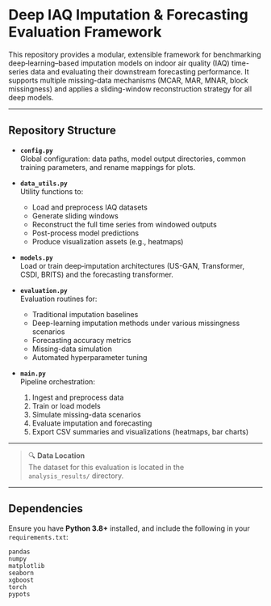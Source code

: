 # Deep IAQ Imputation & Forecasting Evaluation Framework

This repository provides a modular, extensible framework for benchmarking deep‐learning–based imputation models on indoor air quality (IAQ) time-series data and evaluating their downstream forecasting performance. It supports multiple missing-data mechanisms (MCAR, MAR, MNAR, block missingness) and applies a sliding-window reconstruction strategy for all deep models.

---

## Repository Structure

- **`config.py`**  
  Global configuration: data paths, model output directories, common training parameters, and rename mappings for plots.

- **`data_utils.py`**  
  Utility functions to:  
  - Load and preprocess IAQ datasets  
  - Generate sliding windows  
  - Reconstruct the full time series from windowed outputs  
  - Post-process model predictions  
  - Produce visualization assets (e.g., heatmaps)

- **`models.py`**  
  Load or train deep‐imputation architectures (US-GAN, Transformer, CSDI, BRITS) and the forecasting transformer.

- **`evaluation.py`**  
  Evaluation routines for:  
  - Traditional imputation baselines  
  - Deep-learning imputation methods under various missingness scenarios  
  - Forecasting accuracy metrics  
  - Missing-data simulation  
  - Automated hyperparameter tuning

- **`main.py`**  
  Pipeline orchestration:  
  1. Ingest and preprocess data  
  2. Train or load models  
  3. Simulate missing-data scenarios  
  4. Evaluate imputation and forecasting  
  5. Export CSV summaries and visualizations (heatmaps, bar charts)

---

> 🔍 **Data Location**  
> The dataset for this evaluation is located in the  
> `analysis_results/` directory.

---

## Dependencies

Ensure you have **Python 3.8+** installed, and include the following in your `requirements.txt`:

```text
pandas
numpy
matplotlib
seaborn
xgboost
torch
pypots

